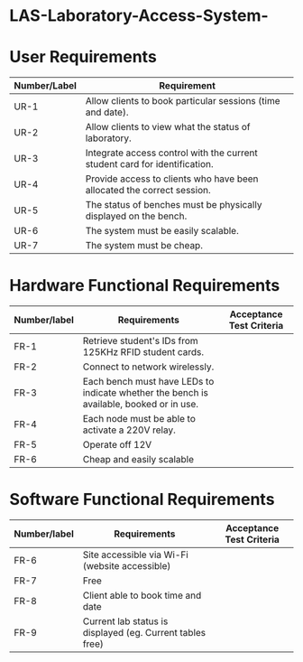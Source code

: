 # LAS-Laboratory-Access-System-

# User Requirements
|Number/Label	|Requirement|
|----------|------------|
|UR-1	| Allow clients to book particular sessions (time and date). |
|UR-2|	Allow clients to view what the status of laboratory.
|UR-3|	Integrate access control with the current student card for identification.
|UR-4|	Provide access to clients who have been allocated the correct session.
|UR-5|	The status of benches must be physically displayed on the bench.
|UR-6|	The system must be easily scalable.
|UR-7|	The system must be cheap.

# Hardware Functional Requirements

|Number/label	|Requirements	|Acceptance Test Criteria|
|----------|------------|------------|
|FR-1	|Retrieve student's IDs from 125KHz RFID student cards.	|
|FR-2	|Connect to network wirelessly.	|
|FR-3	|Each bench must have LEDs to indicate whether the bench is available, booked or in use.|	
|FR-4	|Each node must be able to activate a 220V relay.	|
|FR-5	|Operate off 12V	|
|FR-6	|Cheap and easily scalable	|

# Software Functional Requirements

|Number/label	|Requirements	|Acceptance Test Criteria|
|----------|------------|------------|
|FR-6|	Site accessible via Wi-Fi (website accessible)	|
FR-7|	Free	|
FR-8|	Client able to book time and date	|
FR-9	|Current lab status is displayed (eg. Current tables free)	|

